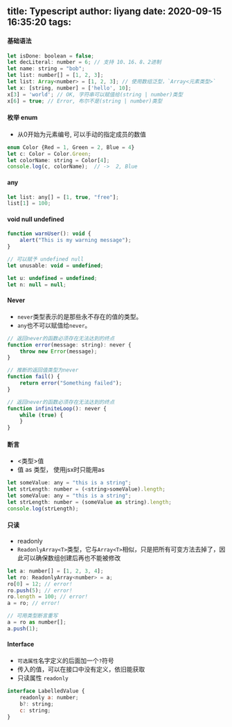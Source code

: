 title: Typescript
author: liyang
date: 2020-09-15 16:35:20
tags:
---
#### 基础语法

```js
let isDone: boolean = false;
let decLiteral: number = 6; // 支持 10、16、8、2进制
let name: string = "bob";
let list: number[] = [1, 2, 3];
let list: Array<number> = [1, 2, 3]; // 使用数组泛型，`Array<元素类型>`
let x: [string, number] = ['hello', 10];
x[3] = 'world'; // OK, 字符串可以赋值给(string | number)类型
x[6] = true; // Error, 布尔不是(string | number)类型
```

#### 枚举 enum

- 从0开始为元素编号, 可以手动的指定成员的数值

```js
enum Color {Red = 1, Green = 2, Blue = 4}
let c: Color = Color.Green;
let colorName: string = Color[4];
console.log(c, colorName);  // ->  2, Blue
```

#### any

```js
let list: any[] = [1, true, "free"];
list[1] = 100;
```

#### void null undefined 

```js
function warnUser(): void {
    alert("This is my warning message");
}

// 可以赋予 undefined null
let unusable: void = undefined;

let u: undefined = undefined;
let n: null = null;
```

#### Never

- `never`类型表示的是那些永不存在的值的类型。
- `any`也不可以赋值给`never`。

```js
// 返回never的函数必须存在无法达到的终点
function error(message: string): never {
    throw new Error(message);
}

// 推断的返回值类型为never
function fail() {
    return error("Something failed");
}

// 返回never的函数必须存在无法达到的终点
function infiniteLoop(): never {
    while (true) {
    }
}
```

#### 断言

- <类型>值
- 值 as 类型， 使用jsx时只能用as

```js
let someValue: any = "this is a string";
let strLength: number = (<string>someValue).length;
let someValue: any = "this is a string";
let strLength: number = (someValue as string).length;
console.log(strLength);
```

#### 只读

- readonly
- `ReadonlyArray<T>`类型，它与`Array<T>`相似，只是把所有可变方法去掉了，因此可以确保数组创建后再也不能被修改

```js
let a: number[] = [1, 2, 3, 4];
let ro: ReadonlyArray<number> = a;
ro[0] = 12; // error!
ro.push(5); // error!
ro.length = 100; // error!
a = ro; // error!

// 可用类型断言重写
a = ro as number[];
a.push(1);
```

#### Interface

- `可选属性`名字定义的后面加一个`?`符号
- 传入的值，可以在接口中没有定义，依旧能获取
- 只读属性 `readonly`

```js
interface LabelledValue {
	readonly a: number;
	b?: string;
	c: string;
}
```




















